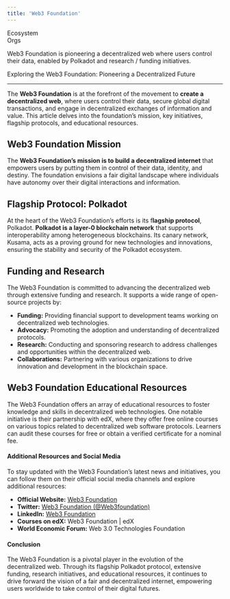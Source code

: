 ```yaml
---
title: 'Web3 Foundation'
---
```

Ecosystem  
 Orgs  

Web3 Foundation is pioneering a decentralized web where users control their data, enabled by Polkadot and research / funding initiatives.

Exploring the Web3 Foundation: Pioneering a Decentralized Future  

-------------------------------------------------------------------

The **Web3 Foundation** is at the forefront of the movement to **create a decentralized web**, where users control their data, secure global digital transactions, and engage in decentralized exchanges of information and value. This article delves into the foundation’s mission, key initiatives, flagship protocols, and educational resources.

Web3 Foundation Mission
-----------------------

The **Web3 Foundation’s mission is to build a decentralized internet** that empowers users by putting them in control of their data, identity, and destiny. The foundation envisions a fair digital landscape where individuals have autonomy over their digital interactions and information.

Flagship Protocol: Polkadot
---------------------------

At the heart of the Web3 Foundation’s efforts is its f**lagship protocol**, Polkadot. **Polkadot is a layer-0 blockchain network** that supports interoperability among heterogeneous blockchains. Its canary network, Kusama, acts as a proving ground for new technologies and innovations, ensuring the stability and security of the Polkadot ecosystem.

Funding and Research
--------------------

The Web3 Foundation is committed to advancing the decentralized web through extensive funding and research. It supports a wide range of open-source projects by:

- **Funding:** Providing financial support to development teams working on decentralized web technologies.
- **Advocacy:** Promoting the adoption and understanding of decentralized protocols.
- **Research:** Conducting and sponsoring research to address challenges and opportunities within the decentralized web.
- **Collaborations:** Partnering with various organizations to drive innovation and development in the blockchain space.

Web3 Foundation Educational Resources
-------------------------------------

The Web3 Foundation offers an array of educational resources to foster knowledge and skills in decentralized web technologies. One notable initiative is their partnership with edX, where they offer free online courses on various topics related to decentralized web software protocols. Learners can audit these courses for free or obtain a verified certificate for a nominal fee.

#### Additional Resources and Social Media

To stay updated with the Web3 Foundation’s latest news and initiatives, you can follow them on their official social media channels and explore additional resources:

- **Official Website:** [Web3 Foundation](https://web3.foundation/)
- **Twitter:** [Web3 Foundation (@Web3foundation)](https://twitter.com/Web3foundation)
- **LinkedIn:** [Web3 Foundation](https://www.linkedin.com/company/web3foundation/)
- **Courses on edX:** <a rel="noreferrer noopener" target="_new">Web3 Foundation | edX</a>
- **World Economic Forum:** <a rel="noreferrer noopener" target="_new">Web 3.0 Technologies Foundation</a>

#### Conclusion

The Web3 Foundation is a pivotal player in the evolution of the decentralized web. Through its flagship Polkadot protocol, extensive funding, research initiatives, and educational resources, it continues to drive forward the vision of a fair and decentralized internet, empowering users worldwide to take control of their digital futures.
